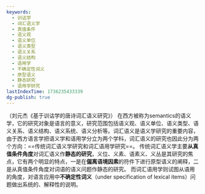 ```yaml
---
keywords:
  - 训诂学
  - 词汇语义学
  - 真值条件
  - 语义观
  - 语义单位
  - 语义类型
  - 语义关系
  - 语义结构
  - 语用学
  - 不确定性词义
  - 原型语义
  - 静态研究
  - 语用学研究
lastIndexTime: 1736235433339
dg-publish: true
---
```

（刘元杰《基于训诂学的唐诗词汇语义研究》）
在西方被称为semantics的语义学，它的研究对象是语言的意义，研究范围包括语义观、语义单位、语义类型、语义关系、语义结构、语义系统、语义分析等。词汇语义是语义学研究的重要内容，由于西方语言学把语义学和语用学分立为两个学科，词汇语义的研究也因此分为两个方向：==传统词汇语义学研究和词汇语用学研究==。
传统词汇语义学主要**从真值条件角度**对词汇语义作**静态的研究**，义位、义素、语素义、义丛是其研究的焦点，它有两个明显的特点，一是在**偏离语境因素**的符件下进行原型语义的阐释，二是从真值条件角度对词语的语义问题作静态的研究。
而词汇语用学则试图从语用的角度，对语言应用中**不确定性词义**（under specification of lexical items）问题做出系统的、解释性的说明。
